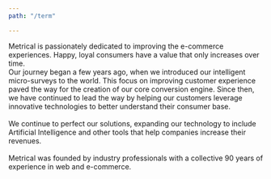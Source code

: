 ```yaml
---
path: "/term"

---
```



Metrical is passionately dedicated to improving the e-commerce experiences. Happy, loyal consumers have a value that only increases over time.</br> Our journey began a few years ago, when we introduced our intelligent micro-surveys to the world. This focus on improving customer experience paved the way for the creation of our core conversion engine. Since then, we have continued to lead the way by helping our customers leverage innovative technologies to better understand their consumer base.</br></br> We continue to perfect our solutions, expanding our technology to include Artificial Intelligence and other tools that help companies increase their revenues.<br></br> Metrical was founded by industry professionals with a collective 90 years of experience in web and e-commerce.
